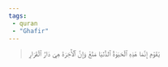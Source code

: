 ```yaml
---
tags: 
 - quran 
 - "Ghafir"
---
```


> يَٰقَوۡمِ إِنَّمَا هَٰذِهِ ٱلۡحَيَوٰةُ ٱلدُّنۡيَا مَتَٰعٞ وَإِنَّ ٱلۡأٓخِرَةَ هِيَ دَارُ ٱلۡقَرَارِ
